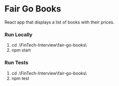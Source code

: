 # Fair Go Books

React app that displays a list of books with their prices.

### Run Locally
1. cd .\FinTech-Interview\fair-go-books\
2. npm start

### Run Tests
1. cd .\FinTech-Interview\fair-go-books\
2. npm test